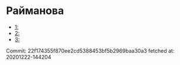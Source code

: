 # Райманова
- [1: ](1.md)
- [2: ](2.md)
- [3: ](3.md)

Commit: 22f174355f870ee2cd5388453bf5b2969baa30a3
 fetched at: 20201222-144204
